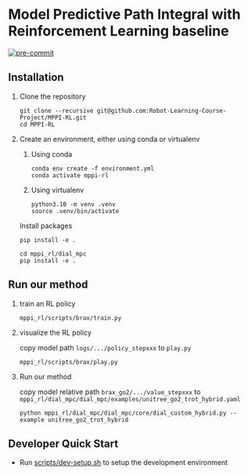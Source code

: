 # Model Predictive Path Integral with Reinforcement Learning baseline

[![pre-commit](https://github.com/Robot-Learning-Course-Project/MPPI-RL/actions/workflows/pre-commit.yml/badge.svg)](https://github.com/Robot-Learning-Course-Project/MPPI-RL/actions/workflows/pre-commit.yml)

## Installation

1. Clone the repository

   ```Shell
   git clone --recursive git@github.com:Robot-Learning-Course-Project/MPPI-RL.git
   cd MPPI-RL
   ```

1. Create an environment, either using conda or virtualenv

   1. Using conda

      ```Shell
      conda env create -f environment.yml
      conda activate mppi-rl
      ```

   1. Using virtualenv

      ```Shell
      python3.10 -m venv .venv
      source .venv/bin/activate
      ```

   Install packages

   ```Shell
   pip install -e .

   cd mppi_rl/dial_mpc
   pip install -e .
   ```

## Run our method

1. train an RL policy

   ```Shell
   mppi_rl/scripts/brax/train.py
   ```

1. visualize the RL policy

   copy model path `logs/.../policy_stepxxx` to `play.py`

   ```Shell
   mppi_rl/scripts/brax/play.py
   ```

1. Run our method

   copy model relative path `brax_go2/.../value_stepxxx` to `mppi_rl/dial_mpc/dial_mpc/examples/unitree_go2_trot_hybrid.yaml`

   ```Shell
   python mppi_rl/dial_mpc/dial_mpc/core/dial_custom_hybrid.py --example unitree_go2_trot_hybrid
   ```

## Developer Quick Start

- Run [scripts/dev-setup.sh](scripts/dev-setup.sh) to setup the development environment
